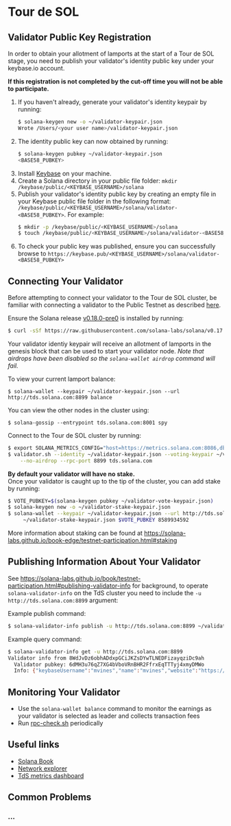# Tour de SOL

## Validator Public Key Registration
In order to obtain your allotment of lamports at the start of a Tour de SOL
stage, you need to publish your validator's identity public key under your
keybase.io account.

**If this registration is not completed by the cut-off time you will not be able to participate.**

1. If you haven't already, generate your validator's identity keypair by running:
     ```bash
     $ solana-keygen new -o ~/validator-keypair.json
     Wrote /Users/<your user name>/validator-keypair.json
     ```
2. The identity public key can now obtained by running:
     ```bash
     $ solana-keygen pubkey ~/validator-keypair.json
     <BASE58_PUBKEY>
     ```
3. Install [Keybase](https://keybase.io/download) on your machine.
3. Create a Solana directory in your public file folder: `mkdir /keybase/public/<KEYBASE_USERNAME>/solana`
4. Publish your validator's identity public key by creating an empty file in your Keybase public file folder in the following format: `/keybase/public/<KEYBASE_USERNAME>/solana/validator-<BASE58_PUBKEY>`.   For example:
     ```bash
     $ mkdir -p /keybase/public/<KEYBASE_USERNAME>/solana
     $ touch /keybase/public/<KEYBASE_USERNAME>/solana/validator-<BASE58_PUBKEY>
     ```
5. To check your public key was published, ensure you can successfully browse to     `https://keybase.pub/<KEYBASE_USERNAME>/solana/validator-<BASE58_PUBKEY>`


## Connecting Your Validator

Before attempting to connect your validator to the Tour de SOL cluster, be
familiar with connecting a validator to the Public Testnet as described
[here](https://solana-labs.github.io/book/testnet-participation.html).

Ensure the Solana release [v0.18.0-pre0](https://github.com/solana-labs/solana/releases/tag/v0.18.0-pre0) is installed by running:
```bash
$ curl -sSf https://raw.githubusercontent.com/solana-labs/solana/v0.17.1/install/solana-install-init.sh | sh -s - edge #0.18.0-pre0
```

Your validator identiy keypair will receive an allotment of lamports
in the genesis block that can be used to start your validator node.
*Note that airdrops have been disabled so the `solana-wallet airdrop` command will fail.*

To view your current lamport balance:
```
$ solana-wallet --keypair ~/validator-keypair.json --url http://tds.solana.com:8899 balance
```

You can view the other nodes in the cluster using:
```
$ solana-gossip --entrypoint tds.solana.com:8001 spy
```

Connect to the Tour de SOL cluster by running:
```bash
$ export SOLANA_METRICS_CONFIG="host=https://metrics.solana.com:8086,db=tds,u=tds_writer,p=dry_run"
$ validator.sh --identity ~/validator-keypair.json --voting-keypair ~/validator-vote-keypair.json --ledger ~/validator-config \
    --no-airdrop --rpc-port 8899 tds.solana.com
```

**By default your validator will have no stake.**  
Once your validator is caught up to the tip of the cluster, you can add stake by running:
```bash
$ VOTE_PUBKEY=$(solana-keygen pubkey ~/validator-vote-keypair.json)
$ solana-keygen new -o ~/validator-stake-keypair.json
$ solana-wallet --keypair ~/validator-keypair.json --url http://tds.solana.com:8899 delegate-stake \
     ~/validator-stake-keypair.json $VOTE_PUBKEY 8589934592
```

More information about staking can be found at https://solana-labs.github.io/book-edge/testnet-participation.html#staking

## Publishing Information About Your Validator
See https://solana-labs.github.io/book/testnet-participation.html#publishing-validator-info for background, to operate `solana-validator-info` on the TdS cluster you need to include the `-u http://tds.solana.com:8899` argument:

Example publish command:
```bash
$ solana-validator-info publish -u http://tds.solana.com:8899 ~/validator-keypair.json ...
```

Example query command:
```bash
$ solana-validator-info get -u http://tds.solana.com:8899 
Validator info from 8WdJvDz6obhADdxpGCiJKZsDYwTLNEDFizayqziDc9ah
  Validator pubkey: 6dMH3u76qZ7XG4bVboVRnBHR2FfrxEqTTTyj4xmyDMWo
  Info: {"keybaseUsername":"mvines","name":"mvines","website":"https://solana.com"}
```

## Monitoring Your Validator
* Use the `solana-wallet balance` command to monitor the earnings as your
  validator is selected as leader and collects transaction fees
* Run [rpc-check.sh](https://github.com/solana-labs/tour-de-sol/blob/master/rpc-check.sh) periodically

## Useful links
* [Solana Book](https://solana-labs.github.io/book/)
* [Network explorer](http://explorer.solana.com/)
* [TdS metrics dashboard](https://metrics.solana.com:3000/d/testnet-edge/testnet-monitor-edge?refresh=1m&from=now-15m&to=now&var-testnet=tds&orgId=2)

## Common Problems

### ...
